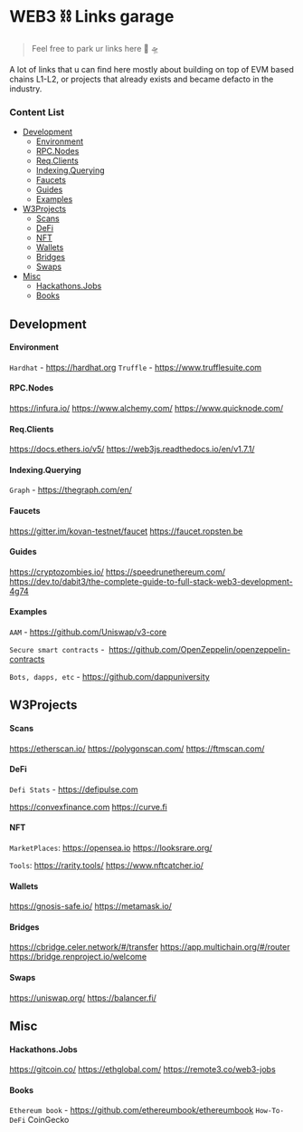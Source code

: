 # WEB3 ⛓ Links garage

> Feel free to park ur links here 🚙 🛸

A lot of links that u can find here mostly about building on top of EVM based chains L1-L2, 
or projects that already exists and became defacto in the industry.

### Content List
- [Development](#Development)
    - [Environment](#Environment)
    - [RPC.Nodes](#RPC.Nodes)
    - [Req.Clients](#Req.Clients)
    - [Indexing.Querying](#Indexing.Querying)
    - [Faucets](#Faucets)
    - [Guides](#Guides)
    - [Examples](#Examples)
- [W3Projects](#W3Projects)
    - [Scans](#Scans)
    - [DeFi](#DeFi)
    - [NFT](#NFT)
    - [Wallets](#Wallets)
    - [Bridges](#Bridges)
    - [Swaps](#Swaps)
- [Misc](#Misc)
    - [Hackathons.Jobs](#Hackathons.Jobs)
    - [Books](#Books)

## Development

#### Environment
`Hardhat` - https://hardhat.org
`Truffle` - https://www.trufflesuite.com


#### RPC.Nodes
https://infura.io/
https://www.alchemy.com/
https://www.quicknode.com/

#### Req.Clients
https://docs.ethers.io/v5/
https://web3js.readthedocs.io/en/v1.7.1/

#### Indexing.Querying
`Graph` - https://thegraph.com/en/

#### Faucets
https://gitter.im/kovan-testnet/faucet
https://faucet.ropsten.be

#### Guides
https://cryptozombies.io/
https://speedrunethereum.com/
https://dev.to/dabit3/the-complete-guide-to-full-stack-web3-development-4g74


#### Examples
`AAM` - https://github.com/Uniswap/v3-core

`Secure smart contracts` -  https://github.com/OpenZeppelin/openzeppelin-contracts

`Bots, dapps, etc` - https://github.com/dappuniversity

## W3Projects

#### Scans
https://etherscan.io/
https://polygonscan.com/
https://ftmscan.com/

#### DeFi
`Defi Stats` - https://defipulse.com

https://convexfinance.com
https://curve.fi

#### NFT
`MarketPlaces`:
https://opensea.io
https://looksrare.org/

`Tools`:
https://rarity.tools/
https://www.nftcatcher.io/

#### Wallets
https://gnosis-safe.io/
https://metamask.io/

#### Bridges
https://cbridge.celer.network/#/transfer
https://app.multichain.org/#/router
https://bridge.renproject.io/welcome

#### Swaps
https://uniswap.org/
https://balancer.fi/

## Misc

#### Hackathons.Jobs
https://gitcoin.co/
https://ethglobal.com/
https://remote3.co/web3-jobs

#### Books
`Ethereum book` - https://github.com/ethereumbook/ethereumbook
`How-To-DeFi` CoinGecko